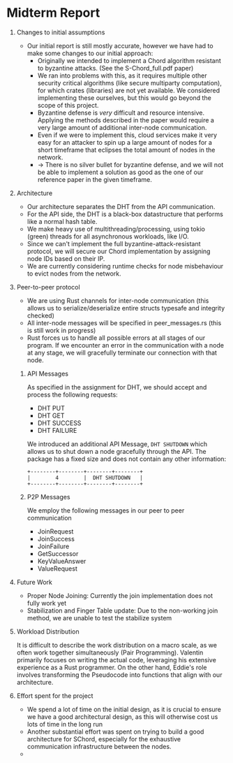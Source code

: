 # Midterm Report

1. Changes to initial assumptions
   - Our initial report is still mostly accurate, however we have had to make some changes to our initial approach:
     - Originally we intended to implement a Chord algorithm resistant to byzantine attacks. (See the S-Chord_full.pdf paper)
     - We ran into problems with this, as it requires multiple other security critical algorithms (like secure multiparty computation), for which crates (libraries) are not yet available. We considered implementing these ourselves, but this would go beyond the scope of this project.
     - Byzantine defense is *very* difficult and resource intensive. Applying the methods described in the paper would require a very large amount of additional inter-node communication.
     - Even if we were to implement this, cloud services make it very easy for an attacker to spin up a large amount of nodes for a short timeframe that eclipses the total amount of nodes in the network.
     - -> There is no silver bullet for byzantine defense, and we will not be able to implement a solution as good as the one of our reference paper in the given timeframe.

2. Architecture
     - Our architecture separates the DHT from the API communication.
     - For the API side, the DHT is a black-box datastructure that performs like a normal hash table.
     - We make heavy use of multithreading/processing, using tokio (green) threads for all asynchronous workloads, like I/O.
     - Since we can't implement the full byzantine-attack-resistant protocol, we will secure our Chord implementation by assigning node IDs based on their IP.
     - We are currently considering runtime checks for node misbehaviour to evict nodes from the network.

3. Peer-to-peer protocol
     - We are using Rust channels for inter-node communication (this allows us to serialize/deserialize entire structs typesafe and integrity checked)
     - All inter-node messages will be specified in peer_messages.rs (this is still work in progress)
     - Rust forces us to handle all possible errors at all stages of our program. If we encounter an error in the communication with a node at any stage, we will gracefully terminate our connection with that node.

     1. API Messages
   
        As specified in the assignment for DHT, we should accept and process the following requests:
   
        - DHT PUT
        - DHT GET
        - DHT SUCCESS
        - DHT FAILURE
        
        We introduced an additional API Message, `DHT SHUTDOWN` which allows us to shut down a node gracefully through the API.
        The package has a fixed size and does not contain any other information:
        ```
        +--------+--------+--------+--------+
        |        4        |  DHT SHUTDOWN   |
        +--------+--------+--------+--------+
        ```

    2. P2P Messages
   
       We employ the following messages in our peer to peer communication

       - JoinRequest
       - JoinSuccess
       - JoinFailure
       - GetSuccessor
       - KeyValueAnswer
       - ValueRequest

4. Future Work

   - Proper Node Joining: Currently the join implementation does not fully work yet
   - Stabilization and Finger Table update: Due to the non-working join method, we are unable to test the stabilize system

5. Workload Distribution

    It is difficult to describe the work distribution on a macro scale, as we often work together simultaneously (Pair Programming).
   Valentin primarily focuses on writing the actual code, leveraging his extensive experience as a Rust programmer. On the other hand, Eddie's role involves transforming the Pseudocode into functions that align with our architecture.

6. Effort spent for the project
   - We spend a lot of time on the initial design, as it is crucial to ensure we have a good architectural design, as this will otherwise cost us lots of time in the long run
   - Another substantial effort was spent on trying to build a good architecture for SChord, especially for the exhaustive communication infrastructure between the nodes.
   - 

